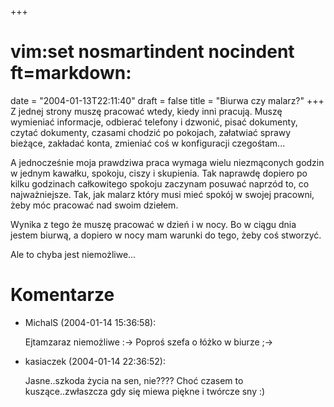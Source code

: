 +++
# vim:set nosmartindent nocindent ft=markdown:
date = "2004-01-13T22:11:40"
draft = false
title = "Biurwa czy malarz?"
+++
Z jednej strony muszę pracować wtedy, kiedy inni pracują. Muszę wymieniać
informacje, odbierać telefony i dzwonić, pisać dokumenty, czytać dokumenty,
czasami chodzić po pokojach, załatwiać sprawy bieżące, zakładać konta,
zmieniać coś w konfiguracji czegośtam...

A jednocześnie moja prawdziwa praca wymaga wielu niezmąconych godzin w jednym
kawałku, spokoju, ciszy i skupienia. Tak naprawdę dopiero po kilku godzinach
całkowitego spokoju zaczynam posuwać naprzód to, co najważniejsze. Tak, jak
malarz który musi mieć spokój w swojej pracowni, żeby móc pracować nad swoim
dziełem.

Wynika z tego że muszę pracować w dzień i w nocy. Bo w ciągu dnia jestem
biurwą, a dopiero w nocy mam warunki do tego, żeby coś stworzyć.

Ale to chyba jest niemożliwe...

# Komentarze

* MichalS (2004-01-14 15:36:58): <p>Ejtamzaraz niemożliwe :-&gt;   Poproś szefa
  o łóżko w biurze ;-&gt;</p>
* kasiaczek (2004-01-14 22:36:52): <p>Jasne..szkoda życia na sen, nie????  Choć
  czasem to kuszące..zwłaszcza gdy się miewa piękne i twórcze sny :)</p>
